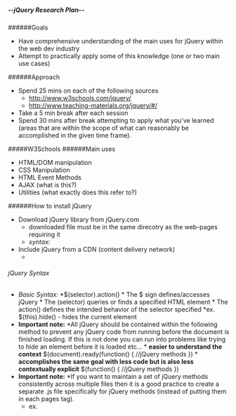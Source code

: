 ##### --jQuery Research Plan--

######Goals

* Have comprehensive understanding of the main uses for jQuery within the web dev industry
* Attempt to practically apply some of this knowledge (one or two main use cases)

######Approach
* Spend 25 mins on each of the following sources 
	* http://www.w3schools.com/jquery/
	* http://www.teaching-materials.org/jquery/#/
* Take a 5 min break after each session
* Spend 30 mins after break attempting to apply what you've learned (areas that are within the scope of what can reasonably be accomplished in the given time frame).

#####W3Schools
######Main uses
* HTML/DOM manipulation
* CSS Manipulation
* HTML Event Methods
* AJAX (what is this?)
* Utilities (what exactly does this refer to?)

######How to install jQuery
* Download jQuery library from jQuery.com
	* downloaded file must be in the same direcotry as the web-pages requiring it
	* *syntax:* <head><script src="jquery-1.12.4.min.js"></script></head>
* Include jQuery from a CDN (content delivery network)
	* <head><script src="https://ajax.googleapis.com/ajax/libs/jquery/1.12.4/jquery.min.js"></script></head>

###### jQuery Syntax
* *Basic Syntax:*
	*$(selector).action()
		* The $ sign defines/accesses jQuery
		* The (selector) queries or finds a specified HTML element
		* The action() defines the intended behavior of the selector specified
			*ex. $(this).hide() - hides the current element
* **Important note:**
	*All jQuery should be contained within the following method to prevent any jQuery code from running before the document is finished loading. If this is not done you can run into problems like trying to hide an element before it is loaded etc...
		* **easier to understand the context**
		$(document).ready(function() {
			//jQuery methods
		})
		* **accomplishes the same goal with less code but is also less contextually explicit**
		$(function() {
			//jQuery methods
		})
* **Important note:**
	*If you want to maintain a set of jQuery methods consistently across multiple files then it is a good practice to create a separate .js file specifically for jQuery methods (instead of putting them in each pages <head> tag).
	* ex. <head><script src="https://ajax.googleapis.com/ajax/libs/jquery/1.12.4/jquery.min.js"></script><script src="my_jquery_functions.js"></script></head>

